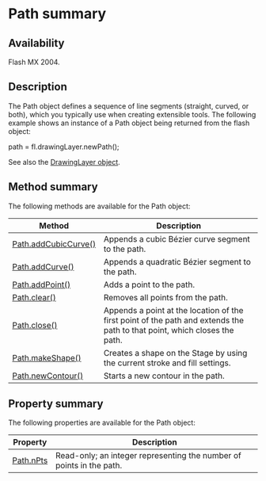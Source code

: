 # Path summary

## Availability

Flash MX 2004.

## Description

The Path object defines a sequence of line segments (straight, curved, or both), which you typically use when creating extensible tools. The following example shows an instance of a Path object being returned from the flash object:

path = fl.drawingLayer.newPath();

See also the [DrawingLayer object](../DrawingLayer_object/DrawingLayer_summary.md).

## Method summary

The following methods are available for the Path object:

| **Method** | **Description** |
| --- | --- |
| [Path.addCubicCurve()](../Path_object/Path.md) | Appends a cubic Bézier curve segment to the path. |
| [Path.addCurve()](../Path_object/Path1.md) | Appends a quadratic Bézier segment to the path. |
| [Path.addPoint()](../Path_object/Path2.md) | Adds a point to the path. |
| [Path.clear()](../Path_object/Path3.md) | Removes all points from the path. |
| [Path.close()](../Path_object/Path4.md) | Appends a point at the location of the first point of the path and extends the path to that point, which closes the path. |
| [Path.makeShape()](../Path_object/Path5.md) | Creates a shape on the Stage by using the current stroke and fill settings. |
| [Path.newContour()](../Path_object/Path6.md) | Starts a new contour in the path. |

## Property summary

The following properties are available for the Path object:

| **Property** | **Description** |
| --- | --- |
| [Path.nPts](../Path_object/Path7.md) | Read-only; an integer representing the number of points in the path. |

